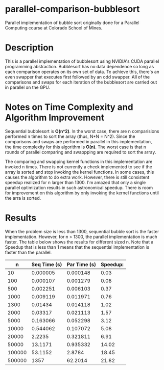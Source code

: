 # parallel-comparison-bubblesort
Parallel implementation of bubble sort originally done for a Parallel Computing course at Colorado School of Mines. 

# Description
This is a parallel implementation of bubblesort using NVIDIA's CUDA parallel programming abstraction. Bubblesort has no data dependence so long as each comparison operates on its own set of data. To achieve this, there's an even swapper that executes first followed by an odd swapper. All of the comparisons and swaps for each iteration of the bubblesort are carried out in parallel on the GPU.

# Notes on Time Complexity and Algorithm Improvement

Sequential bubblesort is **O(n^2)**. In the worst case, there are n comparisions performed n times to sort the array (thus, N*N = N^2). Since the comparisons and swaps are performed in parallel in this implementation, the time complexity for this algorithm is **O(n)**. The worst case is that n rounds of parallel comparing and swappping are required to sort the array. 

The comparing and swapping kernel functions in this implementation are invoked n times. There is not currently a check implemented to see if the array is sorted and stop invoking the kernel functions. In some cases, this causes the algorithm to do extra work. However, there is still consistent speedup realized for n larger than 1300. I'm amazed that only a single parallel optimization results in such astronomical speedup. There is room for improvement on this algorithm by only invoking the kernel functions until the arra is sorted. 

# Results
When the problem size is less than 1300, sequential bubble sort is the faster implementation. However, for n > 1300, the parallel implementation is much faster. The table below shows the results for different sized n. Note that a Speedup that is less than 1 means that the sequential implementation is faster than the parallel. 

| n             | Seq Time (s)  | Par Time (s) | Speedup: |
| ------------- | ------------- | ------------ | -------- |
| 10            | 0.000005      | 0.000148     | 0.03     |
| 100           | 0.000107      | 0.001279     | 0.08     |
| 500           | 0.002251      | 0.006103     | 0.37     |
| 1000          | 0.009119      | 0.011971     | 0.76     |
| 1300          | 0.01434       | 0.014118     | 1.02     |
| 2000          | 0.03317       | 0.021113     | 1.57     |
| 5000          | 0.163066      | 0.052298     | 3.12     |
| 10000         | 0.544062      | 0.107072     | 5.08     |
| 20000         | 2.2235        | 0.321811     | 6.91     |
| 50000         | 13.1171       | 0.935332     | 14.02    |
| 100000        | 53.1152       | 2.8784       | 18.45    |
| 500000        | 1357          | 62.2014      | 21.82    |
